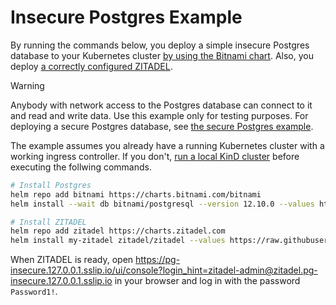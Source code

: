 # Insecure Postgres Example

By running the commands below, you deploy a simple insecure Postgres database to your Kubernetes cluster [by using the Bitnami chart](https://artifacthub.io/packages/helm/bitnami/postgresql).
Also, you deploy [a correctly configured ZITADEL](https://artifacthub.io/packages/helm/zitadel/zitadel).

> [!WARNING]  
> Anybody with network access to the Postgres database can connect to it and read and write data.
> Use this example only for testing purposes.
> For deploying a secure Postgres database, see [the secure Postgres example](../2-postgres-secure/README.md).

The example assumes you already have a running Kubernetes cluster with a working ingress controller.
If you don't, [run a local KinD cluster](../99-kind-with-traefik/README.md) before executing the follwing commands.

```bash
# Install Postgres
helm repo add bitnami https://charts.bitnami.com/bitnami
helm install --wait db bitnami/postgresql --version 12.10.0 --values https://raw.githubusercontent.com/zitadel/zitadel-charts/main/examples/1-postgres-insecure/postgres-values.yaml

# Install ZITADEL
helm repo add zitadel https://charts.zitadel.com
helm install my-zitadel zitadel/zitadel --values https://raw.githubusercontent.com/zitadel/zitadel-charts/main/examples/1-postgres-insecure/zitadel-values.yaml
```

When ZITADEL is ready, open https://pg-insecure.127.0.0.1.sslip.io/ui/console?login_hint=zitadel-admin@zitadel.pg-insecure.127.0.0.1.sslip.io in your browser and log in with the password `Password1!`.

